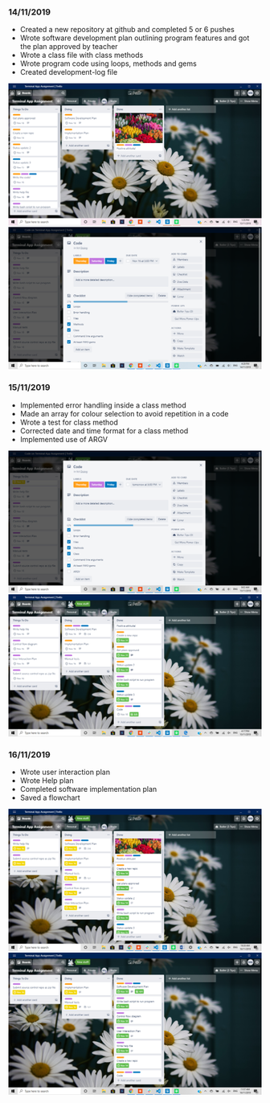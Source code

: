 ### 14/11/2019

* Created a new repository at github and completed 5 or 6 pushes
* Wrote software development plan outlining program features and got the plan approved by teacher
* Wrote a class file with class methods
* Wrote program code using loops, methods and gems
* Created development-log file

![alt text](./13.11.2019.png)
![alt text](./14.11.2019(2).png)

### 15/11/2019

* Implemented error handling inside a class method
* Made an array for colour selection to avoid repetition in a code
* Wrote a test for class method
* Corrected date and time format for a class method
* Implemented use of ARGV 

![alt text](./15.11.2019(2).png)
![alt text](./15.11.2019(3).png)

### 16/11/2019

* Wrote user interaction plan
* Wrote Help plan 
* Completed software implementation plan
* Saved a flowchart

![alt text](./16.11.2019(1).png)
![alt text](./16.11.2019(3).png)